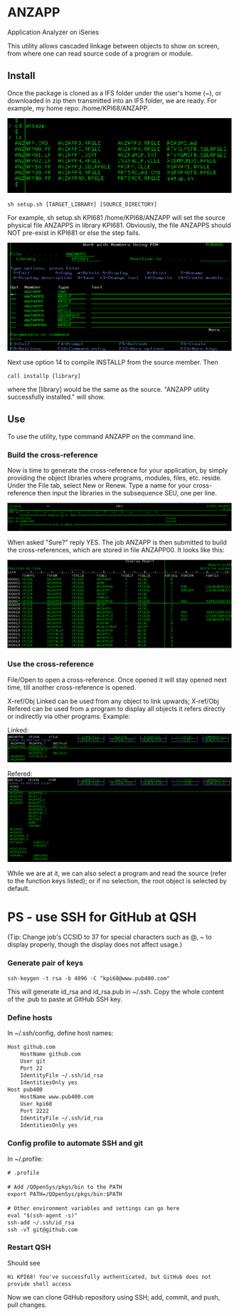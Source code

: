 # ANZAPP
Application Analyzer on iSeries

This utility allows cascaded linkage between objects to show on screen, from where one can read source code of a program or module.

## Install
Once the package is cloned as a IFS folder under the user's home (~), or downloaded in zip then transmitted into an IFS folder, we are ready. For example, my home repo: /home/KPI68/ANZAPP.

![SourceList](Image/source_list.png)

```
sh setup.sh [TARGET_LIBRARY] [SOURCE_DIRECTORY]
```
For example, sh setup.sh KPI681 /home/KPI68/ANZAPP
will set the source physical file ANZAPPS in library KPI681. Obviously, the file ANZAPPS should NOT pre-exist in KPI681 or else the step fails.

![SourcePf](Image/source_pf.png)

Next use option 14 to compile INSTALLP from the source member. Then
```
call installp [library]
```
where the [library] would be the same as the source. "ANZAPP utility successfully installed." will show.

## Use
To use the utility, type command ANZAPP on the command line.

### Build the cross-reference
Now is time to generate the cross-reference for your application, by simply providing the object libraries where programs, modules, files, etc. reside. Under the File tab, select New or Renew. Type a name for your cross-reference then input the libraries in the subsequence SEU, one per line.

![xref_libs](Image/xref_libs.png)

When asked "Sure?" reply YES. The job ANZAPP is then submitted to build the cross-references, which are stored in file ANZAPP00. It looks like this:

![xref_data](Image/main_repo.png)

### Use the cross-reference

File/Open to open a cross-reference. Once opened it will stay opened next time, till another cross-reference is opened. 

X-ref/Obj Linked can be used from any object to link upwards; X-ref/Obj Refered can be used from a program to display all objects it refers directly or indirectly via other programs. Example:

Linked:
![xref_linked](Image/xref_linked.png)

Refered:
![xref_refered](Image/xref_refered.png)

While we are at it, we can also select a program and read the source (refer to the function keys listed); or if no selection, the root object is selected by default.

# PS - use SSH for GitHub at QSH
(Tip: Change job's CCSID to 37 for special characters such as @, ~ to display properly, though the display does not affect usage.)

### Generate pair of keys
```
ssh-keygen -t rsa -b 4096 -C "kpi68@www.pub400.com"
```
This will generate id_rsa and id_rsa.pub in ~/.ssh. Copy the whole content of the .pub to paste at GitHub SSH key.

### Define hosts
In ~/.ssh/config, define host names:
```
Host github.com                 
    HostName github.com         
    User git                    
    Port 22                     
    IdentityFile ~/.ssh/id_rsa  
    IdentitiesOnly yes          
Host pub400                     
    HostName www.pub400.com     
    User kpi68                  
    Port 2222                   
    IdentityFile ~/.ssh/id_rsa  
    IdentitiesOnly yes          
```
### Config profile to automate SSH and git

In ~/.profile:
```
# .profile                                             
                                                       
# Add /QOpenSys/pkgs/bin to the PATH                   
export PATH=/QOpenSys/pkgs/bin:$PATH                   
                                                       
# Other environment variables and settings can go here 
eval "$(ssh-agent -s)"                                 
ssh-add ~/.ssh/id_rsa                                  
ssh -vT git@github.com                    
```
### Restart QSH
Should see 
```
Hi KPI68! You've successfully authenticated, but GitHub does not provide shell access  
```
Now we can clone GitHub repository using SSH; add, commit, and push, pull changes.  


